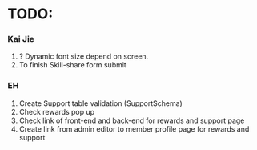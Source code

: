 # TODO:

### Kai Jie

1. ? Dynamic font size depend on screen.
2. To finish Skill-share form submit

### EH

1. Create Support table validation (SupportSchema)
2. Check rewards pop up
3. Check link of front-end and back-end for rewards and support page
4. Create link from admin editor to member profile page for rewards and support
